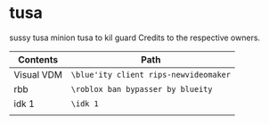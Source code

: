 # tusa

sussy tusa minion tusa to kil guard
Credits to the respective owners.

| Contents   | Path                                            |
| ---------- | ----------------------------------------------- |
| Visual VDM | <code>\blue'ity client rips-newvideomaker</code>|
| rbb        | <code>\roblox ban bypasser by blueity</code>    |
| idk 1      | <code>\idk 1</code>                             |
||||||||||||||||||||||||||||||||||||||||||||||||||||||||||||||||